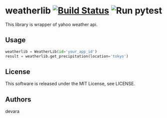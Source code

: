 # weatherlib [![Build Status](https://travis-ci.com/doara-developer/weatherlib.svg?branch=master)](https://travis-ci.com/doara-developer/weatherlib) <img alt="Run pytest" src="https://github.com/doara-developer/weatherlib/workflows/Run pytest/badge.svg"></a>

This library is wrapper of yahoo weather api.

## Usage
```python
weatherlib = WeatherLib(id='your_app_id')
result = weatherlib.get_precipitation(location='tokyo')
```

## License
This software is released under the MIT License, see LICENSE.


## Authors
devara

